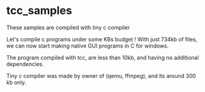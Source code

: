 # tcc_samples
These samples are compiled with tiny c compiler

Let's compile c programs under some KBs budget !
With just 734kb of files, we can now start making native GUI programs in C for windows. 

The program compiled with tcc, are less than 10kb, and having no additional dependencies. 

Tiny c compiler was made by owner of (qemu, ffmpeg), and its around 300 kb only.
